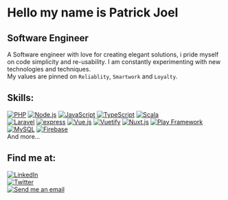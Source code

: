 # Hello my name is Patrick Joel

## Software Engineer
A Software engineer with love for creating elegant solutions, i pride myself on code simplicity and re-usability. 
I am constantly experimenting with new technologies and techniques.
<br />
My values are pinned on `Reliablity`, `Smartwork` and `Loyalty`.


## Skills:
[![PHP](https://img.shields.io/badge/php-777BB4?style=for-the-badge&logo=php&logoColor=white&labelColor=101010)]()
[![Node.js](https://img.shields.io/badge/Node.js-339933?style=for-the-badge&logo=node.js&logoColor=white&labelColor=101010)]()
[![JavaScript](https://img.shields.io/badge/JavaScript-F7DF1E?style=for-the-badge&logo=javascript&logoColor=white&labelColor=101010)]()
[![TypeScript](https://img.shields.io/badge/TypeScript-3178C6?style=for-the-badge&logo=typescript&logoColor=white&labelColor=101010)]()
[![Scala](https://img.shields.io/badge/Scala-FF2D20?style=for-the-badge&logo=scala&logoColor=white&labelColor=101010)]()
<br />
[![Laravel](https://img.shields.io/badge/laravel-FF2D20?style=for-the-badge&logo=laravel&logoColor=white&labelColor=101010)]()
[![express](https://img.shields.io/badge/express-FF2D20?style=for-the-badge&logo=express&logoColor=white&labelColor=101010)]()
[![Vue.js](https://img.shields.io/badge/Vue.js-4FC08D?style=for-the-badge&logo=vue.js&logoColor=white&labelColor=101010)]()
[![Vuetify](https://img.shields.io/badge/Vuetify-1867C0?style=for-the-badge&logo=Vuetify&logoColor=white&labelColor=101010)]()
[![Nuxt.js](https://img.shields.io/badge/Nuxt.js-00DC82?style=for-the-badge&logo=nuxt.js&logoColor=white&labelColor=101010)]()
[![Play Framework](https://img.shields.io/badge/Play-Framework-00DC82?style=for-the-badge&logo=playframework&logoColor=white&labelColor=101010)]()
<br />
[![MySQL](https://img.shields.io/badge/MySQL-4479A1?style=for-the-badge&logo=mysql&logoColor=white&labelColor=101010)]()
[![Firebase](https://img.shields.io/badge/Firebase-FFCA28?style=for-the-badge&logo=firebase&logoColor=white&labelColor=101010)]()
<br />
And more...

## Find me at:

[![LinkedIn](https://img.shields.io/badge/LinkedIn-joekenpat-0077B5?style=for-the-badge&logo=linkedin&logoColor=white&labelColor=101010)](https://www.linkedin.com/in/joekenpat)
<br />
[![Twitter](https://img.shields.io/badge/Twitter-@joekenpat-1DA1F2?style=for-the-badge&logo=twitter&logoColor=white&labelColor=101010)](https://twitter.com/joekenpat)
<br />
[![Send me an email](https://img.shields.io/badge/joekenpat@gmail.com-my_email-D14836?style=for-the-badge&logo=gmail&logoColor=white&labelColor=101010)](mailto:joekenpat@gmail.com)
